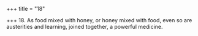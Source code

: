 +++
title = "18"

+++
18. As food mixed with honey, or honey mixed with food, even so are austerities and learning, joined together, a powerful medicine.
